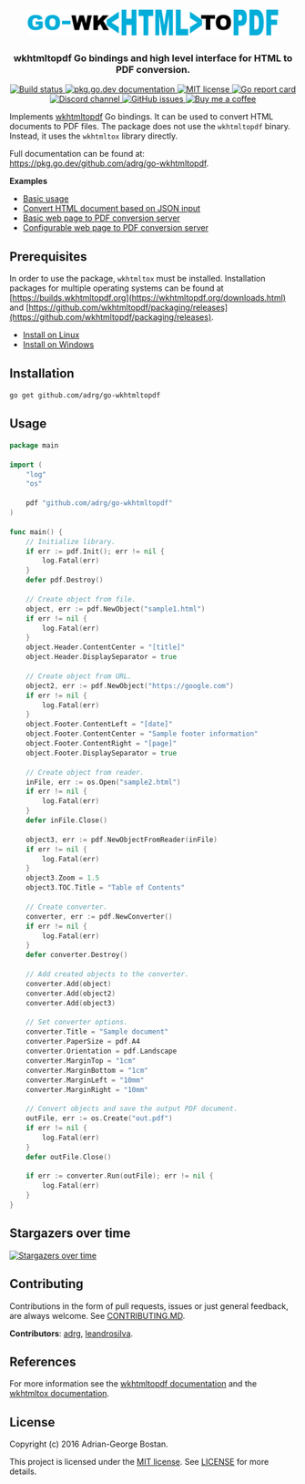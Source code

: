 <h1 align="center">
  <div>
    <img src="https://raw.githubusercontent.com/adrg/adrg.github.io/master/assets/projects/go-wkhtmltopdf/logo.png" height="45px" alt="go-wkhtmltopdf logo"/>
  </div>
</h1>

<h3 align="center">wkhtmltopdf Go bindings and high level interface for HTML to PDF conversion.</h3>

<p align="center">
    <a href="https://github.com/adrg/go-wkhtmltopdf/actions?query=workflow%3ACI">
        <img alt="Build status" src="https://github.com/adrg/go-wkhtmltopdf/workflows/CI/badge.svg">
    </a>
    <a href="https://pkg.go.dev/github.com/adrg/go-wkhtmltopdf">
        <img alt="pkg.go.dev documentation" src="https://img.shields.io/badge/go.dev-reference-007d9c?logo=go&logoColor=white">
    </a>
    <a href="https://opensource.org/licenses/MIT" rel="nofollow">
        <img alt="MIT license" src="https://img.shields.io/github/license/adrg/go-wkhtmltopdf"/>
    </a>
    <a href="https://goreportcard.com/report/github.com/adrg/go-wkhtmltopdf">
        <img alt="Go report card" src="https://goreportcard.com/badge/github.com/adrg/go-wkhtmltopdf" />
    </a>
    <a href="https://discord.gg/Jd63kBf">
        <img alt="Discord channel" src="https://img.shields.io/discord/767381740427542588?label=discord" />
    </a>
    <a href="https://github.com/adrg/go-wkhtmltopdf/issues">
        <img alt="GitHub issues" src="https://img.shields.io/github/issues/adrg/go-wkhtmltopdf">
    </a>
    <a href="https://ko-fi.com/T6T72WATK">
        <img alt="Buy me a coffee" src="https://img.shields.io/static/v1.svg?label=%20&message=Buy%20me%20a%20coffee&color=579fbf&logo=buy%20me%20a%20coffee&logoColor=white"/>
    </a>
</p>

Implements [wkhtmltopdf](https://wkhtmltopdf.org) Go bindings. It can be used to convert HTML documents to PDF files.
The package does not use the `wkhtmltopdf` binary. Instead, it uses the `wkhtmltox` library directly.

Full documentation can be found at: https://pkg.go.dev/github.com/adrg/go-wkhtmltopdf.

**Examples**

* [Basic usage](examples/basic-usage/main.go)
* [Convert HTML document based on JSON input](examples/json-input/main.go)
* [Basic web page to PDF conversion server](examples/http-server)
* [Configurable web page to PDF conversion server](examples/http-server-advanced)

## Prerequisites

In order to use the package, `wkhtmltox` must be installed. Installation packages
for multiple operating systems can be found at
[https://builds.wkhtmltopdf.org](https://wkhtmltopdf.org/downloads.html) and
[https://github.com/wkhtmltopdf/packaging/releases](https://github.com/wkhtmltopdf/packaging/releases).

- [Install on Linux](https://github.com/adrg/go-wkhtmltopdf/wiki/Install-on-Linux)
- [Install on Windows](https://github.com/adrg/go-wkhtmltopdf/wiki/Install-on-Windows)

## Installation
    go get github.com/adrg/go-wkhtmltopdf

## Usage

```go
package main

import (
	"log"
	"os"

	pdf "github.com/adrg/go-wkhtmltopdf"
)

func main() {
	// Initialize library.
	if err := pdf.Init(); err != nil {
		log.Fatal(err)
	}
	defer pdf.Destroy()

	// Create object from file.
	object, err := pdf.NewObject("sample1.html")
	if err != nil {
		log.Fatal(err)
	}
	object.Header.ContentCenter = "[title]"
	object.Header.DisplaySeparator = true

	// Create object from URL.
	object2, err := pdf.NewObject("https://google.com")
	if err != nil {
		log.Fatal(err)
	}
	object.Footer.ContentLeft = "[date]"
	object.Footer.ContentCenter = "Sample footer information"
	object.Footer.ContentRight = "[page]"
	object.Footer.DisplaySeparator = true

	// Create object from reader.
	inFile, err := os.Open("sample2.html")
	if err != nil {
		log.Fatal(err)
	}
	defer inFile.Close()

	object3, err := pdf.NewObjectFromReader(inFile)
	if err != nil {
		log.Fatal(err)
	}
	object3.Zoom = 1.5
	object3.TOC.Title = "Table of Contents"

	// Create converter.
	converter, err := pdf.NewConverter()
	if err != nil {
		log.Fatal(err)
	}
	defer converter.Destroy()

	// Add created objects to the converter.
	converter.Add(object)
	converter.Add(object2)
	converter.Add(object3)

	// Set converter options.
	converter.Title = "Sample document"
	converter.PaperSize = pdf.A4
	converter.Orientation = pdf.Landscape
	converter.MarginTop = "1cm"
	converter.MarginBottom = "1cm"
	converter.MarginLeft = "10mm"
	converter.MarginRight = "10mm"

	// Convert objects and save the output PDF document.
	outFile, err := os.Create("out.pdf")
	if err != nil {
		log.Fatal(err)
	}
	defer outFile.Close()

	if err := converter.Run(outFile); err != nil {
		log.Fatal(err)
	}
}
```

## Stargazers over time

[![Stargazers over time](https://starchart.cc/adrg/go-wkhtmltopdf.svg)](https://starchart.cc/adrg/go-wkhtmltopdf)

## Contributing

Contributions in the form of pull requests, issues or just general feedback,
are always welcome.
See [CONTRIBUTING.MD](CONTRIBUTING.md).

**Contributors**:
[adrg](https://github.com/adrg),
[leandrosilva](https://github.com/leandrosilva).

## References

For more information see the [wkhtmltopdf documentation](https://wkhtmltopdf.org/usage/wkhtmltopdf.txt)
and the [wkhtmltox documentation](https://wkhtmltopdf.org/libwkhtmltox).

## License

Copyright (c) 2016 Adrian-George Bostan.

This project is licensed under the [MIT license](https://opensource.org/licenses/MIT).
See [LICENSE](LICENSE) for more details.
